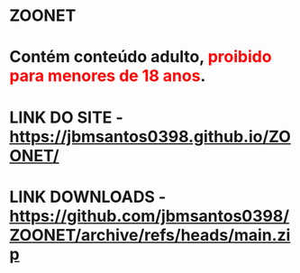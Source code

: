 # ZOONET


# Contém conteúdo adulto, <FONT COLOR="red"><b>proibido para menores de 18 anos</b></FONT>.


# LINK DO SITE - https://jbmsantos0398.github.io/ZOONET/

# LINK DOWNLOADS - https://github.com/jbmsantos0398/ZOONET/archive/refs/heads/main.zip